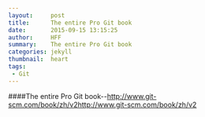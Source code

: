 ```yaml
---
layout:     post
title:      The entire Pro Git book
date:       2015-09-15 13:15:25
author:     HFF  
summary:    The entire Pro Git book
categories: jekyll
thumbnail:  heart
tags:
 - Git
---
```



####The entire Pro Git book--http://www.git-scm.com/book/zh/v2<http://www.git-scm.com/book/zh/v2>



        